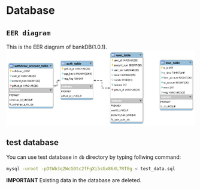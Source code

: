 # Database

## `EER diagram`
This is the EER diagram of bankDB(1.0.1).
![Image of bankDB](./db_schema_1.0.1.png)

## test database
You can use test database in `db` directory by typing follwing command:
```bash
mysql -uroot -pDtWb3q2WcG0tc2fFgXi5sGx86XL7RT8g < test_data.sql
```
**IMPORTANT** Existing data in the database are deleted.
